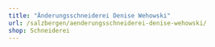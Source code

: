 ```yaml
---
title: "Änderungsschneiderei Denise Wehowski"
url: /salzbergen/aenderungsschneiderei-denise-wehowski/
shop: Schneiderei
---
```

